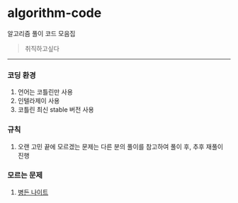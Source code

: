 # algorithm-code
알고리즘 풀이 코드 모음집

> 취직하고싶다

---

### 코딩 환경
1. 언어는 코틀린만 사용
2. 인텔라제이 사용
3. 코틀린 최신 stable 버전 사용

### 규칙
1. 오랜 고민 끝에 모르겠는 문제는 다른 분의 풀이를 참고하여 풀이 후, 추후  재풀이 진행

### 모르는 문제
1. [병든 나이트](https://www.acmicpc.net/problem/1783)
